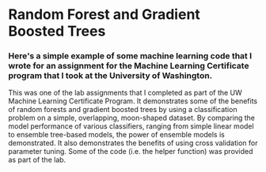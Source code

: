 # Random Forest and Gradient Boosted Trees

### Here's a simple example of some machine learning code that I wrote for an assignment for the Machine Learning Certificate program that I took at the University of Washington. 

This was one of the lab assignments that I completed as part of the UW Machine Learning Certificate Program. It demonstrates some of the benefits of random forests and gradient boosted trees by using a classification problem on a simple, overlapping, moon-shaped dataset. By comparing the model performance of various classifiers, ranging from simple linear model to ensemble tree-based models, the power of ensemble models is demonstrated. It also demonstrates the benefits of using cross validation for parameter tuning.
Some of the code (i.e. the helper function) was provided as part of the lab.
